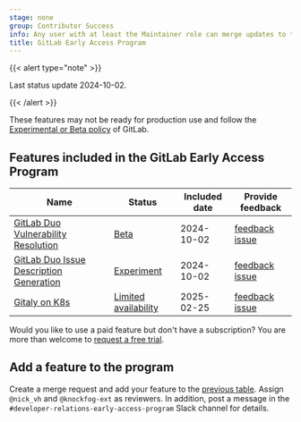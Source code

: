 ```yaml
---
stage: none
group: Contributor Success
info: Any user with at least the Maintainer role can merge updates to this content. For details, see https://docs.gitlab.com/development/development_processes/#development-guidelines-review.
title: GitLab Early Access Program
---
```


{{< alert type="note" >}}

Last status update 2024-10-02.

{{< /alert >}}

These features may not be ready for production use and follow the [Experimental or Beta policy](../development_stages_support.md) of GitLab.

## Features included in the GitLab Early Access Program

| Name                                                                                                                                        | Status                                                    | Included date | Provide feedback |
|---------------------------------------------------------------------------------------------------------------------------------------------|-----------------------------------------------------------|---------------|------------------|
| [GitLab Duo Vulnerability Resolution](../../user/application_security/vulnerabilities/_index.md#vulnerability-resolution)                    | [Beta](../development_stages_support.md#beta)             | 2024-10-02    | [feedback issue](https://gitlab.com/gitlab-org/gitlab/-/issues/476553) |
| [GitLab Duo Issue Description Generation](../../user/project/issues/managing_issues.md#populate-an-issue-with-issue-description-generation) | [Experiment](../development_stages_support.md#experiment) | 2024-10-02    | [feedback issue](https://gitlab.com/gitlab-org/gitlab/-/issues/409844) |
| [Gitaly on K8s](../../administration/gitaly/kubernetes.md)                                                                                  | [Limited availability](../development_stages_support.md#limited-availability)             | 2025-02-25    | [feedback issue](https://gitlab.com/gitlab-org/gitlab/-/issues/520544) |

Would you like to use a paid feature but don't have a subscription?
You are more than welcome to [request a free trial](https://about.gitlab.com/free-trial/).

## Add a feature to the program

Create a merge request and add your feature to the [previous table](#features-included-in-the-gitlab-early-access-program).
Assign `@nick_vh` and `@knockfog-ext` as reviewers. In addition, post a message in the `#developer-relations-early-access-program` Slack channel for details.

<!--
## Features previously enrolled

| Name                                                                              | Status     | Enrolled at   | Removed at   |
|-----------------------------------------------------------------------------------|------------|---------------| -------------|
|                                                                                   |            |               |              |
-->
